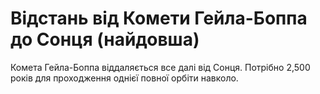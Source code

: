 # Відстань від Комети Гейла-Боппа до Сонця (найдовша)

Комета Гейла-Боппа віддаляється все далі від Сонця. Потрібно 2,500 років для
проходження однієї повної орбіти навколо.
